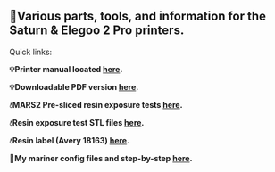 ## :milky_way:Various parts, tools, and information for the Saturn & Elegoo 2 Pro printers.

Quick links:

**:bulb:Printer manual located [here](MARS-r2.md).**

**:bulb:Downloadable PDF version [here](MARS-r2.pdf).**

**:droplet:MARS2 Pre-sliced resin exposure tests [here](/Resin_exposure_testing/MARS2-Presliced/).**

**:droplet:Resin exposure test STL files [here](/Resin_exposure_testing/STLs/).**

**:droplet:Resin label (Avery 18163) [here](resin-label-avery18163.doc).**

**:wrench:My mariner config files and step-by-step [here](/Tools_&_Information/my-mariner-configs/).**
